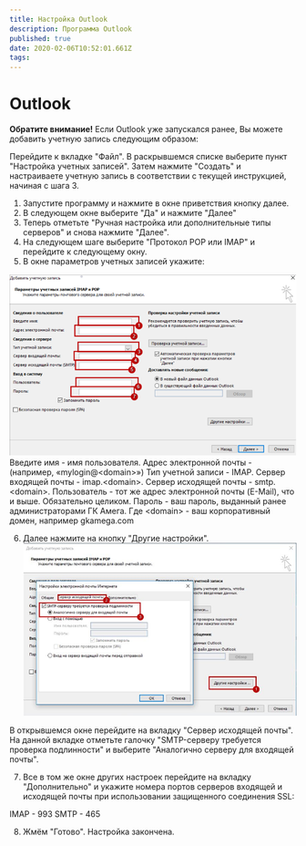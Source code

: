 ```yaml
---
title: Настройка Outlook
description: Программа Outlook
published: true
date: 2020-02-06T10:52:01.661Z
tags: 
---
```


# Outlook
**Обратите внимание!**
Если Outlook уже запускался ранее, Вы можете добавить учетную запись следующим образом:

Перейдите к вкладке "Файл".
В раскрывшемся списке выберите пункт "Настройка учетных записей".
Затем нажмите "Создать" и настраиваете учетную запись в соответствии с текущей инструкцией, начиная с шага 3.


1. Запустите программу и нажмите в окне приветствия кнопку далее.
2. В следующем окне выберите "Да" и нажмите "Далее"
3. Теперь отметьте "Ручная настройка или дополнительные типы серверов" и снова нажмите "Далее".
4. На следующем шаге выберите "Протокол POP или IMAP" и перейдите к следующему окну.
5. В окне параметров учетных записей укажите:

![tempsnip.png](/outlook/tempsnip.png)
Введите имя - имя пользователя.
Адрес электронной почты -  (например, «mylogin@\<domain>»)
Тип учетной записи - IMAP.
Сервер входящей почты - imap.\<domain>.
Сервер исходящей почты - smtp.\<domain>.
Пользователь - тот же адрес электронной почты (E-Mail), что и выше. Обязательно целиком.
Пароль - ваш пароль, выданный ранее администраторами ГК Амега.
Где \<domain> - ваш корпоративный домен, например gkamega.com

6. Далее нажмите на кнопку "Другие настройки".
![снимок.jpg](/outlook/снимок.jpg)

В открывшемся окне перейдите на вкладку "Сервер исходящей почты".
На данной вкладке отметьте галочку "SMTP-серверу требуется проверка подлинности" и выберите "Аналогично серверу для входящей почты".

7. Все в том же окне других настроек перейдите на вкладку "Дополнительно" и укажите номера портов серверов входящей и исходящей почты при использовании защищенного соединения SSL:

IMAP - 993
SMTP - 465

8. Жмём "Готово". Настройка закончена.
